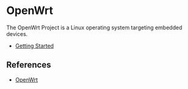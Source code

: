 # OpenWrt

The OpenWrt Project is a Linux operating system targeting embedded devices.

-   [Getting Started](getting-started.md)

## References

-   [OpenWrt](https://openwrt.org/)

